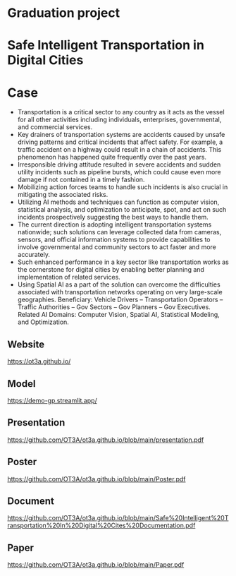 # Graduation project
# Safe Intelligent Transportation in Digital Cities
# Case
- Transportation is a critical sector to any country as it acts as the  vessel for all other activities including individuals, enterprises, governmental, and commercial services. 
- Key drainers of transportation systems are accidents caused by unsafe driving patterns and critical incidents that affect safety. For example, a traffic accident on a highway could result in a chain of accidents. This phenomenon has happened quite frequently over the past years. 
- Irresponsible driving attitude resulted in severe accidents and sudden utility incidents such as pipeline bursts, which could cause even more damage if not contained in a timely fashion. 
- Mobilizing action forces teams to handle such incidents is also crucial in mitigating the associated risks. 
- Utilizing AI methods and techniques can function as computer vision, statistical analysis, and optimization to anticipate, spot, and act on such incidents prospectively suggesting the best ways to handle them. 
- The current direction is adopting intelligent transportation systems nationwide; such solutions can leverage collected data from cameras, sensors, and official information systems to provide capabilities to involve governmental and community sectors to act faster and more accurately. 
- Such enhanced performance in a key sector like transportation works as the cornerstone for digital cities by enabling better planning and implementation of related services. 
- Using Spatial AI as a part of the solution can overcome the difficulties associated with transportation networks operating on very large-scale geographies. 
Beneficiary: Vehicle Drivers – Transportation Operators – Traffic Authorities – Gov Sectors – Gov Planners – Gov Executives. 
Related AI Domains: Computer Vision, Spatial AI, Statistical Modeling, and Optimization.

## Website
https://ot3a.github.io/
## Model
https://demo-gp.streamlit.app/
## Presentation
https://github.com/OT3A/ot3a.github.io/blob/main/presentation.pdf
## Poster
https://github.com/OT3A/ot3a.github.io/blob/main/Poster.pdf
## Document 
https://github.com/OT3A/ot3a.github.io/blob/main/Safe%20Intelligent%20Transportation%20In%20Digital%20Cites%20Documentation.pdf
## Paper 
https://github.com/OT3A/ot3a.github.io/blob/main/Paper.pdf
